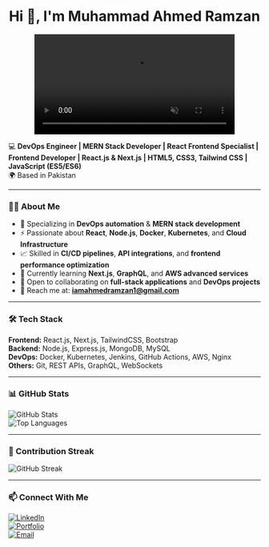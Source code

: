 <h1 align="center">Hi 👋, I'm Muhammad Ahmed Ramzan</h1>

<p align="center">
  <video width="400" autoplay loop muted playsinline>
    <source src="assets/name-animation.mp4" type="video/mp4">
    Your browser does not support the video tag.
  </video>
</p>




💻 **DevOps Engineer | MERN Stack Developer | React Frontend Specialist | Frontend Developer | React.js & Next.js | HTML5, CSS3, Tailwind CSS | JavaScript (ES5/ES6)**  
🌍 Based in Pakistan  

---

### 👨‍💻 About Me
- 🚀 Specializing in **DevOps automation** & **MERN stack development**
- ⚡ Passionate about **React**, **Node.js**, **Docker**, **Kubernetes**, and **Cloud Infrastructure**
- 📈 Skilled in **CI/CD pipelines**, **API integrations**, and **frontend performance optimization**
- 🌱 Currently learning **Next.js**, **GraphQL**, and **AWS advanced services**
- 🤝 Open to collaborating on **full-stack applications** and **DevOps projects**
- 📧 Reach me at: **iamahmedramzan1@gmail.com**

---

### 🛠 Tech Stack
**Frontend:** React.js, Next.js, TailwindCSS, Bootstrap  
**Backend:** Node.js, Express.js, MongoDB, MySQL  
**DevOps:** Docker, Kubernetes, Jenkins, GitHub Actions, AWS, Nginx  
**Others:** Git, REST APIs, GraphQL, WebSockets  

---

### 📊 GitHub Stats
![GitHub Stats](https://github-readme-stats.vercel.app/api?username=AhmedRIU&show_icons=true&theme=tokyonight)  
![Top Languages](https://github-readme-stats.vercel.app/api/top-langs/?username=AhmedRIU&layout=compact&theme=tokyonight)

---

### 🚀 Contribution Streak
![GitHub Streak](https://github-readme-streak-stats-eight.vercel.app?user=AhmedRIU&theme=tokyonight&hide_border=true)



---

### 📫 Connect With Me
[![LinkedIn](https://img.shields.io/badge/LinkedIn-blue?logo=linkedin&logoColor=white)](https://www.linkedin.com/in/m-ahmed-ramzan-575300162/)  
[![Portfolio](https://img.shields.io/badge/Portfolio-000?logo=vercel&logoColor=white)](https://my-portfolio-website-six-omega.vercel.app/)  
[![Email](https://img.shields.io/badge/Email-D14836?logo=gmail&logoColor=white)](mailto:iamahmedramzan1@gmail.com)

